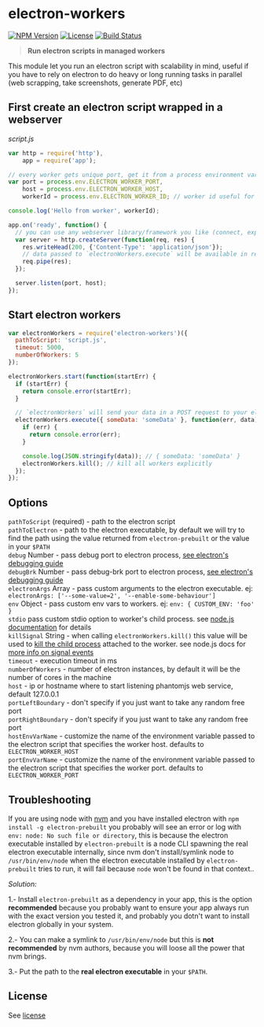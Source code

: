 # electron-workers
[![NPM Version](http://img.shields.io/npm/v/electron-workers.svg?style=flat-square)](https://npmjs.com/package/electron-workers)
[![License](http://img.shields.io/npm/l/electron-workers.svg?style=flat-square)](http://opensource.org/licenses/MIT)
[![Build Status](https://travis-ci.org/bjrmatos/electron-workers.png?branch=master)](https://travis-ci.org/bjrmatos/electron-workers)

> **Run electron scripts in managed workers**

This module let you run an electron script with scalability in mind, useful if you have to rely on electron to do heavy or long running tasks in parallel (web scrapping, take screenshots, generate PDF, etc)

## First create an electron script wrapped in a webserver

*script.js*
```js
var http = require('http'),
    app = require('app');

// every worker gets unique port, get it from a process environment variables
var port = process.env.ELECTRON_WORKER_PORT,
    host = process.env.ELECTRON_WORKER_HOST,
    workerId = process.env.ELECTRON_WORKER_ID; // worker id useful for logging

console.log('Hello from worker', workerId);

app.on('ready', function() {
  // you can use any webserver library/framework you like (connect, express, hapi, etc)
  var server = http.createServer(function(req, res) {
    res.writeHead(200, {'Content-Type': 'application/json'});
    // data passed to `electronWorkers.execute` will be available in req body
    req.pipe(res);
  });

  server.listen(port, host);
});
```


## Start electron workers

```js
var electronWorkers = require('electron-workers')({
  pathToScript: 'script.js',
  timeout: 5000,
  numberOfWorkers: 5
});

electronWorkers.start(function(startErr) {
  if (startErr) {
    return console.error(startErr);
  }

  // `electronWorkers` will send your data in a POST request to your electron script
  electronWorkers.execute({ someData: 'someData' }, function(err, data) {
    if (err) {
      return console.error(err);
    }

    console.log(JSON.stringify(data)); // { someData: 'someData' } 
    electronWorkers.kill(); // kill all workers explicitly
  });
});
```

## Options

`pathToScript` (required) - path to the electron script<br/>
`pathToElectron` - path to the electron executable, by default we will try to find the path using the value returned from `electron-prebuilt` or the value in your `$PATH`<br/>
`debug` Number - pass debug port to electron process, [see electron's debugging guide](http://electron.atom.io/docs/v0.34.0/tutorial/debugging-main-process/)<br/>
`debugBrk` Number - pass debug-brk port to electron process, [see electron's debugging guide](http://electron.atom.io/docs/v0.34.0/tutorial/debugging-main-process/)<br/>
`electronArgs` Array - pass custom arguments to the electron executable. ej: `electronArgs: ['--some-value=2', '--enable-some-behaviour']`<br/>
`env` Object - pass custom env vars to workers. ej: `env: { CUSTOM_ENV: 'foo' }`<br />
`stdio` pass custom stdio option to worker's child process. see [node.js documentation](https://nodejs.org/api/child_process.html#child_process_options_stdio) for details<br/>
`killSignal` String - when calling `electronWorkers.kill()` this value will be used to [kill the child process](https://nodejs.org/api/child_process.html#child_process_child_kill_signal) attached to the worker. see node.js docs for [more info on signal events](https://nodejs.org/api/process.html#process_signal_events)<br /> 
`timeout` - execution timeout in ms<br/>
`numberOfWorkers` - number of electron instances, by default it will be the number of cores in the machine<br/>
`host` - ip or hostname where to start listening phantomjs web service, default 127.0.0.1<br/>
`portLeftBoundary` - don't specify if you just want to take any random free port<br/>
`portRightBoundary` - don't specify if you just want to take any random free port<br/>
`hostEnvVarName` - customize the name of the environment variable passed to the electron script that specifies the worker host. defaults to `ELECTRON_WORKER_HOST`<br/>
`portEnvVarName` - customize the name of the environment variable passed to the electron script that specifies the worker port. defaults to `ELECTRON_WORKER_PORT`

## Troubleshooting

If you are using node with [nvm](https://github.com/creationix/nvm) and you have installed electron with `npm install -g electron-prebuilt` you probably will see an error or log with `env: node: No such file or directory`, this is because the electron executable installed by `electron-prebuilt` is a node CLI spawning the real electron executable internally, since nvm don't install/symlink node to `/usr/bin/env/node` when the electron executable installed by `electron-prebuilt` tries to run, it will fail because `node` won't be found in that context..

*Solution:* 

1.- Install `electron-prebuilt` as a dependency in your app, this is the option **recommended** because you probably want to ensure your app always run with the exact version you tested it, and probably you dotn't want to install electron globally in your system.

2.- You can make a symlink to `/usr/bin/env/node` but this is **not recommended** by nvm authors, because you will loose all the power that nvm brings.

3.- Put the path to the **real electron executable** in your `$PATH`.

## License
See [license](https://github.com/bjrmatos/electron-workers/blob/master/LICENSE)
